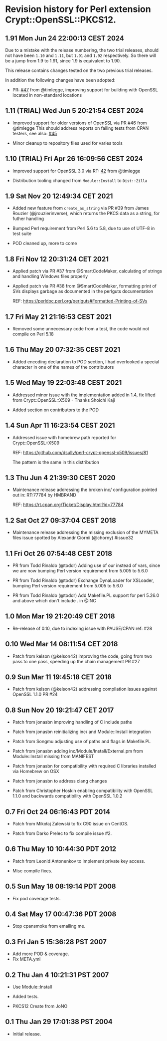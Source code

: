 # Revision history for Perl extension Crypt::OpenSSL::PKCS12.

## 1.91 Mon Jun 24 22:00:13 CEST 2024

Due to a mistake with the release numbering, the two trial releases, should not have been `1.10` and `1.11`, but `1.91` and `1.92` respectively. So there will be a jump from 1.9 to 1.91, since 1.9 is equivalent to 1.90.

This release contains changes tested on the two previous trial releases.

In addition the following changes have been adopted:

- PR: [#47](https://github.com/dsully/perl-crypt-openssl-pkcs12/pull/47) from @timlegge, improving support for building with OpenSSL located in non-standard locations

## 1.11 (TRIAL) Wed Jun  5 20:21:54 CEST 2024

- Improved support for older versions of OpenSSL via PR [#46](https://github.com/dsully/perl-crypt-openssl-pkcs12/pull/46) from @timlegge
  This should address reports on failing tests from CPAN testers, see also: [#45](https://github.com/dsully/perl-crypt-openssl-pkcs12/issues/45)

- Minor cleanup to repository files used for varies tools

## 1.10 (TRIAL) Fri Apr 26 16:09:56 CEST 2024

- Improved support for OpenSSL 3.0 via RT: [42](https://github.com/dsully/perl-crypt-openssl-pkcs12/pull/42) from @timlegge

- Distribution tooling changed from `Module::Install` to `Dist::Zilla`

## 1.9 Sat Nov 20 12:49:34 CET 2021

- Added new feature from `create_as_string` via PR #39 from James Rouzier (@jrouzierinverse), which returns the PKCS data as a string, for futher handling

- Bumped Perl requirement from Perl 5.6 to 5.8, due to use of UTF-8 in test suite

- POD cleaned up, more to come

## 1.8 Fri Nov 12 20:31:24 CET 2021

- Applied patch via PR #37 from @SmartCodeMaker, calculating of strings and handling Windows files properly

- Applied patch via PR #38 from @SmartCodeMaker, formatting print of SVs displays garbage as documented in the perlguts documentation

  REF: https://perldoc.perl.org/perlguts#Formatted-Printing-of-SVs

## 1.7  Fri May 21 21:16:53 CEST 2021

- Removed some unnecessary code from a test, the code would not compile on Perl 5.18

## 1.6  Thu May 20 07:32:35 CEST 2021

- Added encoding declaration to POD section, I had overlooked a special character in one of the names of the contributors

## 1.5  Wed May 19 22:03:48 CEST 2021

- Addressed minor issue with the implementation added in 1.4, fix lifted from Crypt::OpenSSL::X509 - Thanks Shoichi Kaji

- Added section on contributors to the POD

## 1.4  Sun Apr 11 16:23:54 CEST 2021

- Addressed issue with homebrew path reported for Crypt::OpenSSL::X509

  REF: https://github.com/dsully/perl-crypt-openssl-x509/issues/81

  The pattern is the same in this distribution

## 1.3  Thu Jun  4 21:39:30 CEST 2020

- Maintenance release addressing the broken inc/ configuration pointed out in: RT:77784 by HMBRAND

  REF: https://rt.cpan.org/Ticket/Display.html?id=77784

## 1.2  Sat Oct 27 09:37:04 CEST 2018

- Maintenance release addressing the missing exclusion of the MYMETA files issue spotted by Alexandr Ciornii (@chorny) #issue32

## 1.1  Fri Oct 26 07:54:48 CEST 2018

- PR from Todd Rinaldo (@toddr) Adding use of our instead of vars, since we are now bumping Perl version requirement
  from 5.005 to 5.6.0

- PR from Todd Rinaldo (@toddr) Exchange DynaLoader for XSLoader, bumping Perl version requirement
  from 5.005 to 5.6.0

- PR from Todd Rinaldo (@toddr) Add Makefile.PL support for perl 5.26.0 and above which don't include . in @INC

## 1.0  Mon Mar 19 21:20:49 CET 2018

- Re-release of 0.10, due to indexing issue with PAUSE/CPAN ref: #28

## 0.10  Wed Mar 14 08:11:54 CET 2018

- Patch from kelson (@kelson42) improving the code, going from two pass to one pass, speeding up the chain management PR #27

## 0.9   Sun Mar 11 19:45:18 CET 2018

- Patch from kelson (@kelson42) addressing compilation issues against OpenSSL 1.1.0 PR #24

## 0.8   Sun Nov 20 19:21:47 CET 2017

- Patch from jonasbn improving handling of C include paths

- Patch from jonasbn reinitializing inc/ and Module::Install integration

- Patch from Songmu adjusting use of paths and flags in Makefile.PL

- Patch from jonasbn adding inc/Module/Install/External.pm from Module::Install missing from MANIFEST

- Patch from jonasbn for compatibility with required C libraries installed via Homebrew on OSX

- Patch from jonasbn to address clang changes

- Patch from Christopher Hoskin enabling compatibility with OpenSSL 1.1.0 and backwards compatibility with OpenSSL 1.0.2

## 0.7   Fri Oct 24 06:16:43 PDT 2014

- Patch from Mikołaj Zalewski to fix C90 issue on CentOS.

- Patch from Darko Prelec to fix compile issue #2.

## 0.6   Thu May 10 10:44:30 PDT 2012

- Patch from Leonid Antonenkov to implement private key access.

- Misc compile fixes.

## 0.5   Sun May 18 08:19:14 PDT 2008

- Fix pod coverage tests.

## 0.4   Sat May 17 00:47:36 PDT 2008

- Stop cpansmoke from emailing me.

## 0.3   Fri Jan  5 15:36:28 PST 2007

- Add more POD & coverage.
- Fix META.yml

## 0.2   Thu Jan  4 10:21:31 PST 2007

- Use Module::Install

- Added tests.

- PKCS12 Create from JoNO

## 0.1   Thu Jan 29 17:01:38 PST 2004

- Initial release.

